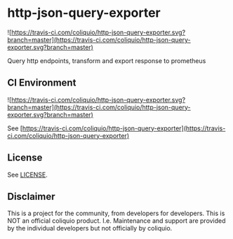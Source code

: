 # http-json-query-exporter

![https://travis-ci.com/coliquio/http-json-query-exporter.svg?branch=master](https://travis-ci.com/coliquio/http-json-query-exporter.svg?branch=master)

Query http endpoints, transform and export response to prometheus

## CI Environment

![https://travis-ci.com/coliquio/http-json-query-exporter.svg?branch=master](https://travis-ci.com/coliquio/http-json-query-exporter.svg?branch=master)

See [https://travis-ci.com/coliquio/http-json-query-exporter](https://travis-ci.com/coliquio/http-json-query-exporter)

## License

See [LICENSE](LICENSE).

## Disclaimer

This is a project for the community, from developers for developers. This is NOT an official coliquio product. I.e. Maintenance and support are provided by the individual developers but not officially by coliquio.
